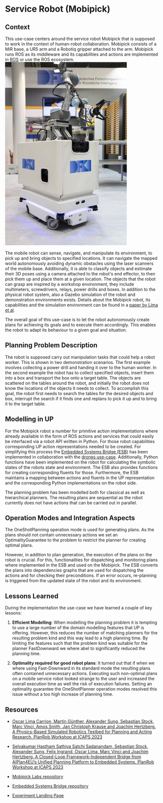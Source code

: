 # Service Robot (Mobipick)

## Context

This use-case centers around the service robot Mobipick that is supposed to work in the context of human-robot collaboration.
Mobipick consists of a MiR base, a UR5 arm and a Robotiq gripper attached to the arm. Mobipick runs ROS as its middleware and its capabilities and actions are implemented in [ROS](https://ros.org) or use the ROS ecosystem. 
![Mobipick service robot](img/mobipick.jpg)

The mobile robot can sense, navigate, and manipulate its environment, to pick up and bring objects to specified locations. It can navigate the mapped world autonomously avoiding dynamic obstacles using the laser scanners of the mobile base. Additionally, it is able to classify objects and estimate their 3D poses using a camera attached to the robot's end effector, to then pick them up and place them at a given location. The objects that the robot can grasp are inspired by a workshop environment, they include multimeters, screwdrivers, relays, power drills and boxes. In addition to the physical robot system, also a Gazebo simulation of the robot and demonstration environments exists. Details about the Mobipick robot, its capabilities and the simulation environment can be found in a [paper by Lima et al](https://icaps23.icaps-conference.org/program/workshops/planrob/PlanRob-23_paper_9.pdf).

The overall goal of this use-case is to let the robot autonomously create plans for achieving its goals and to execute them accordingly. This enables the robot to adapt its behaviour to a given goal and situation. 

## Planning Problem Description

The robot is supposed carry out manipulation tasks that could help a robot worker. This is shown in two demonstration scenarios. The first example involves collecting a power drill and handing it over to the human worker. In the second example the robot has to collect specified objects, insert them into a box and transport the box onto a target table. The objects are scattered on the tables around the robot, and initially the robot does not know the locations of the objects it needs to collect. To accomplish this goal, the robot first needs to search the tables for the desired objects and box, interrupt the search if it finds one and replans to pick it up and to bring it to the target table. 

## Modelling in UP

For the Mobipick robot a number for primitive action implementations where already available in the form of ROS actions and services that could easily be interfaced via a robot API written in Python. 
For those robot capabilities corresponding UP action representations needed to be created. For simplifying this process the [Embedded Systems Bridge (ESB)](https://github.com/aiplan4eu/embedded-systems-bridge) has been implemented in collaboration with the [drones use-case](02-drones.md). Additionally, Python functions have been implemented on the robot for calculating the symbolic states of the robots state and environment. The ESB also provides functions for creating corresponding fluents for those. Furthermore, the ESB maintains a mapping between actions and fluents in the UP representation and the corresponding Python implementations on the robot side.

The planning problem has been modelled both for classical as well as hierarchical planners.
The resulting plans are sequential as the robot currently does not have actions that can be carried out in parallel.

## Operation Modes and Integration Aspects

The OneShotPlanning operation mode is used for generating plans.
As the plans should not contain unnecessary actions we set an OptimalityGuarantee to the problem to restrict the planner for creating optimal plans.

However, in addition to plan generation, the execution of the plans on the robot is crucial. For this, functionalities for dispatching and monitoring plans where implemented in the ESB and used on the Mobipick. The ESB converts the plans into dependencies graphs that are used for dispatching the actions and for checking their preconditions. 
If an error occurs, re-planning is triggered from the updated state of the robot and its environment.

## Lessons Learned

During the implementation the use-case we have learned a couple of key lessons:

1. **Efficient Modelling**: When modelling the planning problem it is tempting to use a large number of the domain modelling features that UP is offering. However, this reduces the number of matching planners for the resulting problem kind and this way lead to a high planning time. By limiting the features such that the problem kind was suitable for the planner FastDownward we where abel to significantly reduced the planning time.

2. **Optimality required for good robot plans**: It turned out that if when we where using Fast-Downward in its standard mode the resulting plans often contained unnecessary actions. Executing such non-optimal plans on a mobile service robot looked strange to the user and increased the overall execution time as well the risk of execution failures. Setting an optimality guarantee the OneShotPlanner operation modes resolved this issue without a too high increase of planning time. 

## Resources

- [Oscar Lima Carrion, Martin Günther, Alexander Sung, Sebastian Stock, Marc Vinci, Amos Smith, Jan Christoph Krause and Joachim Hertzberg. A Physics-Based Simulated Robotics Testbed for Planning and Acting Research. PlanRob Workshop at ICAPS 2023](https://icaps23.icaps-conference.org/program/workshops/planrob/PlanRob-23_paper_9.pdf)

- [Selvakumar Hastham Sathiya Satchi Sadanandam, Sebastian Stock, Alexander Sung, Felix Ingrand, Oscar Lima, Marc Vinci and Joachim Hertzberg. A Closed-Loop Framework-Independent Bridge from AIPlan4EU’s Unified Planning Platform to Embedded Systems. PlanRob Workshop at ICAPS 2023](https://icaps23.icaps-conference.org/program/workshops/planrob/PlanRob-23_paper_8.pdf)

- [Mobipick Labs repository](https://github.com/DFKI-NI/mobipick_labs)

- [Embedded Systems Bridge repository](https://github.com/aiplan4eu/embedded-systems-bridge)

- [Experiment Landing Page](https://www.ai4europe.eu/business-and-industry/case-studies/planning-and-execution-mobile-indoor-robot)